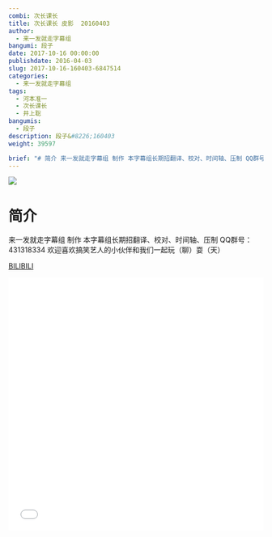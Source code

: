 ```yaml
---
combi: 次长课长
title: 次长课长 皮影  20160403
author: 
  - 来一发就走字幕组
bangumi: 段子
date: 2017-10-16 00:00:00
publishdate: 2016-04-03
slug: 2017-10-16-160403-6847514
categories: 
  - 来一发就走字幕组
tags: 
  - 河本准一
  - 次长课长
  - 井上聡
bangumis: 
  - 段子
description: 段子&#8226;160403
weight: 39597

brief: "# 简介 来一发就走字幕组 制作 本字幕组长期招翻译、校对、时间轴、压制 QQ群号：431318334 欢迎喜欢搞笑艺人的小伙伴和我们一起玩（聊）耍（天）"
---
```


![](https://i.imgur.com/VrgJH8i.jpg)

# 简介  
来一发就走字幕组 制作 本字幕组长期招翻译、校对、时间轴、压制   QQ群号：431318334 欢迎喜欢搞笑艺人的小伙伴和我们一起玩（聊）耍（天）

  [BILIBILI](https://www.bilibili.com/video/av6847514/)


<div class="vcontainer">  <iframe class='video' src="//www.bilibili.com/blackboard/player.html?aid=6847514" width="100%" height="500" frameborder="0" allowfullscreen="allowfullscreen"></iframe></div>
